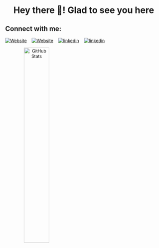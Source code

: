 ### 
<h1 align="center">Hey there 👋! Glad to see you here</h1>

## Connect with me:
[![Website](https://img.shields.io/website?label=abhishekjnvk.in&logo=Google%20Chrome&style=flat-square&url=https://abhishekjnvk.in/)](https://link.abhishekjnvk.in/go/0M3s)&nbsp;&nbsp;&nbsp;
[![Website](https://img.shields.io/website?label=Blogs&logo=Google%20Chrome&style=flat-square&url=https://abhishekjnvk.in/blog)](https://link.abhishekjnvk.in/go/mLY9)&nbsp;&nbsp;&nbsp;
[![linkedin](https://img.shields.io/website?label=/abhishekjnvk&logo=LinkedIn&style=flat-square&url=https://abhishekjnvk.in/)](https://link.abhishekjnvk.in/go/0C3L)&nbsp;&nbsp;&nbsp;
[![linkedin](https://img.shields.io/website?label=abhishekkumarjnvk@gmail.com&logo=Gmail&style=flat-square&url=https://abhishekjnvk.in/)](https://link.abhishekjnvk.in/go/Enl9)&nbsp;&nbsp;&nbsp;
<!--
## Statics:
<img alt="GitHub Stats" align="left" width="30%" src="https://github-readme-stats.vercel.app/api/?username=abhishekjnvk&show_icons=true&hide_border=false&count_private=true" />
<img alt="GitHub Stats" width="33%" align="right" src="https://github-readme-stats.vercel.app/api/top-langs?username=abhishekjnvk&layout=compact&hide=css&custom_title=Most%20used%20languages" />
<img align="center" width="33%"  src="https://github-readme-streak-stats.herokuapp.com/?user=abhishekjnvk" alt="abhishekjnvk" />
-->
<center>
<img alt="GitHub Stats" align="left" width="40%" src="https://github-readme-streak-stats.herokuapp.com/?user=abhishekjnvk&theme=vue-dark" />
</center>


[website]: https://resume.abhishekjnvk.in
[linkedin]: https://www.linkedin.com/in/abhishekjnvk
